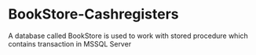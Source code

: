 # BookStore-Cashregisters
A database called BookStore is used to work with stored procedure which contains transaction in MSSQL Server 
